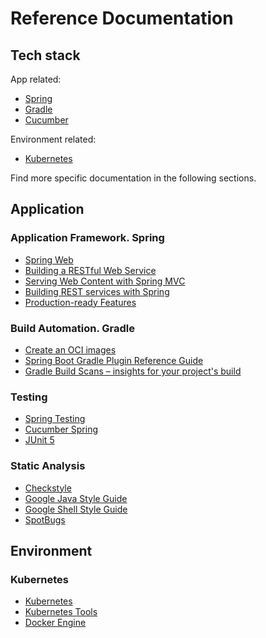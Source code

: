 # Reference Documentation
## Tech stack
App related:
* [Spring](https://docs.spring.io)
* [Gradle](https://docs.gradle.org)
* [Cucumber](https://cucumber.io/)

Environment related:
* [Kubernetes](https://kubernetes.io/)

Find more specific documentation in the following sections.

## Application

### Application Framework. Spring
* [Spring Web](https://docs.spring.io/spring-boot/docs/2.6.7/reference/htmlsingle/#boot-features-developing-web-applications)
* [Building a RESTful Web Service](https://spring.io/guides/gs/rest-service/)
* [Serving Web Content with Spring MVC](https://spring.io/guides/gs/serving-web-content/)
* [Building REST services with Spring](https://spring.io/guides/tutorials/bookmarks/)
* [Production-ready Features](https://docs.spring.io/spring-boot/docs/2.6.7/reference/htmlsingle/#actuator)

### Build Automation. Gradle
* [Create an OCI images](https://docs.spring.io/spring-boot/docs/2.6.7/gradle-plugin/reference/html/#build-image)
* [Spring Boot Gradle Plugin Reference Guide](https://docs.spring.io/spring-boot/docs/2.6.7/gradle-plugin/reference/html/)
* [Gradle Build Scans – insights for your project's build](https://scans.gradle.com#gradle)

### Testing
* [Spring Testing](https://docs.spring.io/spring-framework/docs/current/reference/html/testing.html)
* [Cucumber Spring](https://github.com/cucumber/cucumber-jvm/tree/main/spring)
* [JUnit 5](https://junit.org/junit5/docs/current/user-guide/)

### Static Analysis
* [Checkstyle](https://checkstyle.sourceforge.io/)
* [Google Java Style Guide](https://google.github.io/styleguide/javaguide.html)
* [Google Shell Style Guide](https://google.github.io/styleguide/shellguide.html)
* [SpotBugs](https://spotbugs.github.io/)

## Environment
### Kubernetes
* [Kubernetes](https://kubernetes.io/)
* [Kubernetes Tools](https://kubernetes.io/docs/tasks/tools/)
* [Docker Engine](https://docs.docker.com/engine)
